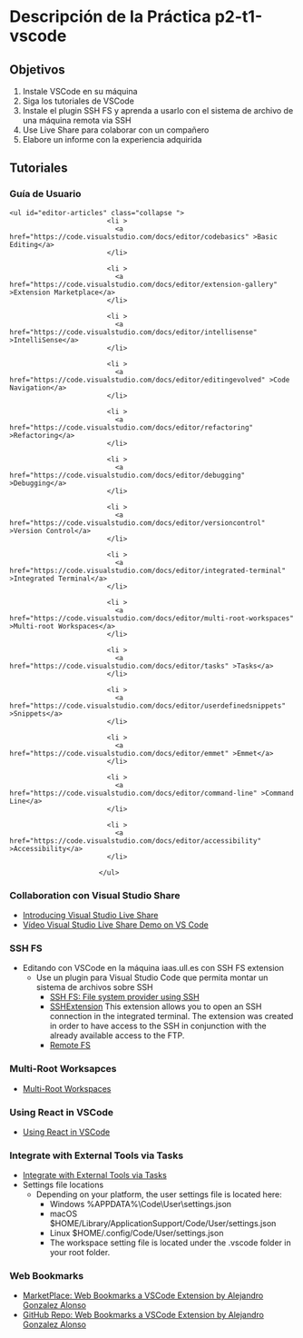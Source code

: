 # Descripción de la Práctica p2-t1-vscode

## Objetivos

1. Instale VSCode en su máquina
2. Siga los tutoriales de VSCode
2. Instale el plugin SSH FS y aprenda a usarlo con el sistema de archivo de una máquina remota via SSH
3. Use Live Share para colaborar con un compañero
4. Elabore un informe con la experiencia adquirida

## Tutoriales

### Guía de Usuario
    <ul id="editor-articles" class="collapse ">
                            <li >
                              <a href="https://code.visualstudio.com/docs/editor/codebasics" >Basic Editing</a>
                            </li>
                          
                            <li >
                              <a href="https://code.visualstudio.com/docs/editor/extension-gallery" >Extension Marketplace</a>
                            </li>
                          
                            <li >
                              <a href="https://code.visualstudio.com/docs/editor/intellisense" >IntelliSense</a>
                            </li>
                          
                            <li >
                              <a href="https://code.visualstudio.com/docs/editor/editingevolved" >Code Navigation</a>
                            </li>
                          
                            <li >
                              <a href="https://code.visualstudio.com/docs/editor/refactoring" >Refactoring</a>
                            </li>
                          
                            <li >
                              <a href="https://code.visualstudio.com/docs/editor/debugging" >Debugging</a>
                            </li>
                          
                            <li >
                              <a href="https://code.visualstudio.com/docs/editor/versioncontrol" >Version Control</a>
                            </li>
                          
                            <li >
                              <a href="https://code.visualstudio.com/docs/editor/integrated-terminal" >Integrated Terminal</a>
                            </li>
                          
                            <li >
                              <a href="https://code.visualstudio.com/docs/editor/multi-root-workspaces" >Multi-root Workspaces</a>
                            </li>
                          
                            <li >
                              <a href="https://code.visualstudio.com/docs/editor/tasks" >Tasks</a>
                            </li>
                          
                            <li >
                              <a href="https://code.visualstudio.com/docs/editor/userdefinedsnippets" >Snippets</a>
                            </li>
                          
                            <li >
                              <a href="https://code.visualstudio.com/docs/editor/emmet" >Emmet</a>
                            </li>
                          
                            <li >
                              <a href="https://code.visualstudio.com/docs/editor/command-line" >Command Line</a>
                            </li>
                          
                            <li >
                              <a href="https://code.visualstudio.com/docs/editor/accessibility" >Accessibility</a>
                            </li>
                          
                          </ul>

###  Collaboration con Visual Studio Share

- [Introducing Visual Studio Live Share](https://code.visualstudio.com/blogs/2017/11/15/live-share)
- <a href="https://youtu.be/fWXe1HQ1wVA" target="_blank">Vídeo Visual Studio Live Share Demo on VS Code</a>

### SSH FS

- Editando con VSCode en la máquina iaas.ull.es con SSH FS extension
    - Use un plugin para Visual Studio Code que permita montar un sistema de archivos sobre SSH
      - [SSH FS: File system provider using SSH](https://marketplace.visualstudio.com/items?itemName=Kelvin.vscode-sshfs)
      - [SSHExtension](https://marketplace.visualstudio.com/items?itemName=kondratiev.sshextension) This extension allows you to open an SSH connection in the integrated terminal. The extension was created in order to have access to the SSH in conjunction with the already available access to the FTP.
      - [Remote FS](https://marketplace.visualstudio.com/items?itemName=liximomo.remotefs)

### Multi-Root Worksapces

- [Multi-Root Workspaces](https://code.visualstudio.com/docs/editor/multi-root-workspaces)

### Using React in VSCode

- [Using React in VSCode](https://code.visualstudio.com/docs/nodejs/reactjs-tutorial)

### Integrate with External Tools via Tasks

- [Integrate with External Tools via Tasks](https://code.visualstudio.com/docs/editor/tasks)
- Settings file locations
  - Depending on your platform, the user settings file is located here:
    - Windows %APPDATA%\Code\User\settings.json
    - macOS $HOME/Library/ApplicationSupport/Code/User/settings.json
    - Linux $HOME/.config/Code/User/settings.json
    - The workspace setting file is located under the .vscode folder in your root folder.

### Web Bookmarks

- <a href="https://marketplace.visualstudio.com/items?itemName=alu0100997910.webbookmarks" target="_blank">MarketPlace: Web Bookmarks a VSCode Extension by Alejandro Gonzalez Alonso</a> 
- <a href="https://marketplace.visualstudio.com/items?itemName=alu0100997910.webbookmarks" target="_blank">GitHub Repo: Web Bookmarks a VSCode Extension by Alejandro Gonzalez Alonso</a> 